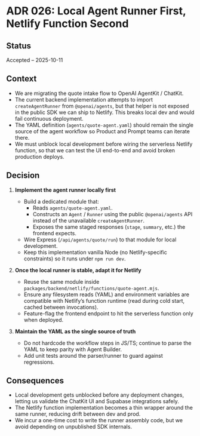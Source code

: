 # ADR 026: Local Agent Runner First, Netlify Function Second

## Status

Accepted – 2025-10-11

## Context

- We are migrating the quote intake flow to OpenAI AgentKit / ChatKit.
- The current backend implementation attempts to import `createAgentRunner` from `@openai/agents`, but that helper is not exposed in the public SDK we can ship to Netlify. This breaks local dev and would fail continuous deployment.
- The YAML definition (`agents/quote-agent.yaml`) should remain the single source of the agent workflow so Product and Prompt teams can iterate there.
- We must unblock local development before wiring the serverless Netlify function, so that we can test the UI end-to-end and avoid broken production deploys.

## Decision

1. **Implement the agent runner locally first**
   - Build a dedicated module that:
     - Reads `agents/quote-agent.yaml`.
     - Constructs an `Agent` / `Runner` using the public `@openai/agents` API instead of the unavailable `createAgentRunner`.
     - Exposes the same staged responses (`stage`, `summary`, etc.) the frontend expects.
   - Wire Express (`/api/agents/quote/run`) to that module for local development.
   - Keep this implementation vanilla Node (no Netlify-specific constraints) so it runs under `npm run dev`.

2. **Once the local runner is stable, adapt it for Netlify**
   - Reuse the same module inside `packages/backend/netlify/functions/quote-agent.mjs`.
   - Ensure any filesystem reads (YAML) and environment variables are compatible with Netlify’s function runtime (read during cold start, cached between invocations).
   - Feature-flag the frontend endpoint to hit the serverless function only when deployed.

3. **Maintain the YAML as the single source of truth**
   - Do not hardcode the workflow steps in JS/TS; continue to parse the YAML to keep parity with Agent Builder.
   - Add unit tests around the parser/runner to guard against regressions.

## Consequences

- Local development gets unblocked before any deployment changes, letting us validate the ChatKit UI and Supabase integrations safely.
- The Netlify function implementation becomes a thin wrapper around the same runner, reducing drift between dev and prod.
- We incur a one-time cost to write the runner assembly code, but we avoid depending on unpublished SDK internals.
